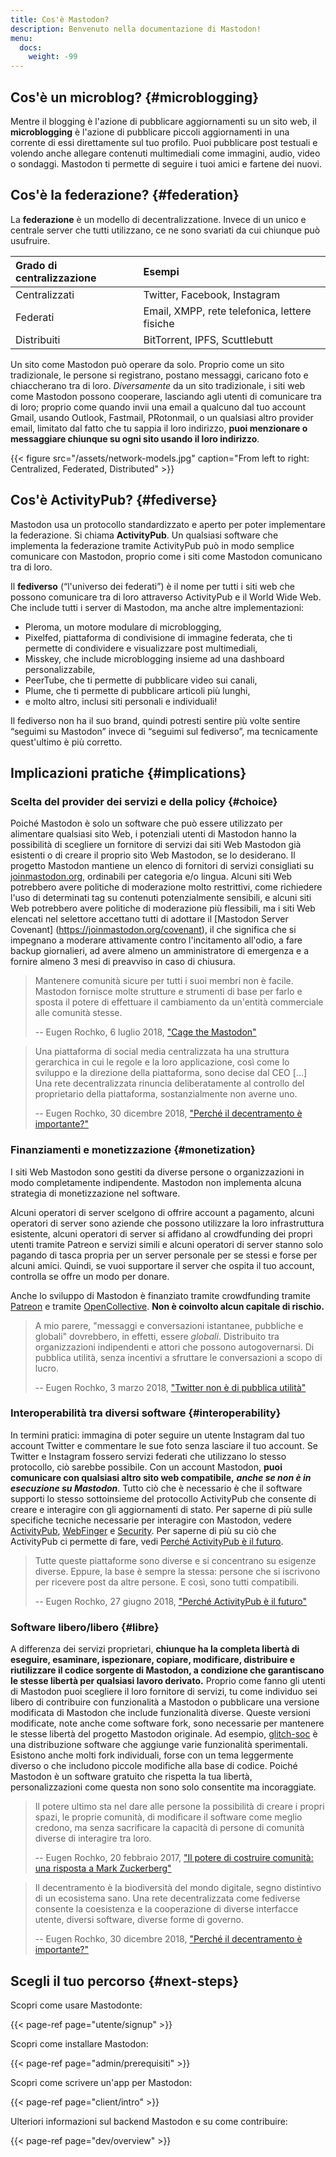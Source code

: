 ```yaml
---
title: Cos'è Mastodon?
description: Benvenuto nella documentazione di Mastodon!
menu:
  docs:
    weight: -99
---
```


## Cos'è un microblog? {#microblogging}

Mentre il blogging è l'azione di pubblicare aggiornamenti su un sito web, il **microblogging** è l'azione di pubblicare piccoli aggiornamenti in una corrente di essi direttamente sul tuo profilo. Puoi pubblicare post testuali e volendo anche allegare contenuti multimediali come immagini, audio, video o sondaggi. Mastodon ti permette di seguire i tuoi amici e fartene dei nuovi.

## Cos'è la federazione? {#federation}

La **federazione** è un modello di decentralizzatione. Invece di un unico e centrale server che tutti utilizzano, ce ne sono svariati da cui chiunque può usufruire.

| Grado di centralizzazione | Esempi |
| :--- | :--- |
| Centralizzati | Twitter, Facebook, Instagram |
| Federati | Email, XMPP, rete telefonica, lettere fisiche |
| Distribuiti | BitTorrent, IPFS, Scuttlebutt |

Un sito come Mastodon può operare da solo. Proprio come un sito tradizionale, le persone si registrano, postano messaggi, caricano foto e chiaccherano tra di loro. _Diversamente_ da un sito tradizionale, i siti web come Mastodon possono cooperare, lasciando agli utenti di comunicare tra di loro; proprio come quando invii una email a qualcuno  dal tuo account Gmail, usando Outlook, Fastmail, PRotonmail, o un qualsiasi altro provider email, limitato dal fatto che tu sappia il loro indirizzo,  **puoi menzionare o messaggiare chiunque su ogni sito usando il loro indirizzo**.

{{< figure src="/assets/network-models.jpg" caption="From left to right: Centralized, Federated, Distributed" >}}



## Cos'è ActivityPub? {#fediverse}

Mastodon usa un protocollo standardizzato e aperto per poter implementare la federazione. Si chiama **ActivityPub**. Un qualsiasi software che implementa la federazione tramite ActivityPub può in modo semplice comunicare con Mastodon, proprio come i siti come Mastodon comunicano tra di loro.

Il **fediverso** (“l'universo dei federati”) è il nome per tutti i siti web che possono comunicare tra di loro attraverso ActivityPub e il World Wide Web. Che include tutti i server di Mastodon, ma anche altre implementazioni:

* Pleroma, un motore modulare di microblogging,
* Pixelfed, piattaforma di condivisione di immagine federata, che ti permette di condividere e visualizzare post multimediali,
* Misskey, che include microblogging insieme ad una dashboard personalizzabile,
* PeerTube, che ti permette di pubblicare video sui canali,
* Plume, che ti permette di pubblicare articoli più lunghi,
* e molto altro, inclusi siti personali e individuali!

Il fediverso non ha il suo brand, quindi potresti sentire più volte sentire “seguimi su Mastodon” invece di “seguimi sul fediverso”, ma tecnicamente quest'ultimo è più corretto.

## Implicazioni pratiche {#implications}

### Scelta del provider dei servizi e della policy {#choice}

Poiché Mastodon è solo un software che può essere utilizzato per alimentare qualsiasi sito Web, i potenziali utenti di Mastodon hanno la possibilità di scegliere un fornitore di servizi dai siti Web Mastodon già esistenti o di creare il proprio sito Web Mastodon, se lo desiderano. Il progetto Mastodon mantiene un elenco di fornitori di servizi consigliati su [joinmastodon.org](https://joinmastodon.org), ordinabili per categoria e/o lingua. Alcuni siti Web potrebbero avere politiche di moderazione molto restrittivi, come richiedere l'uso di determinati tag su contenuti potenzialmente sensibili, e alcuni siti Web potrebbero avere politiche di moderazione più flessibili, ma i siti Web elencati nel selettore accettano tutti di adottare il [Mastodon Server Covenant] (https://joinmastodon.org/covenant), il che significa che si impegnano a moderare attivamente contro l'incitamento all'odio, a fare backup giornalieri, ad avere almeno un amministratore di emergenza e a fornire almeno 3 mesi di preavviso in caso di chiusura.

> Mantenere comunità sicure per tutti i suoi membri non è facile. Mastodon fornisce molte strutture e strumenti di base per farlo e sposta il potere di effettuare il cambiamento da un'entità commerciale alle comunità stesse.
>
> -- Eugen Rochko, 6 luglio 2018, ["Cage the Mastodon"](https://blog.joinmastodon.org/2018/07/cage-the-mastodon/)

> Una piattaforma di social media centralizzata ha una struttura gerarchica in cui le regole e la loro applicazione, così come lo sviluppo e la direzione della piattaforma, sono decise dal CEO [...] Una rete decentralizzata rinuncia deliberatamente al controllo del proprietario della piattaforma, sostanzialmente non averne uno.
>
> -- Eugen Rochko, 30 dicembre 2018, ["Perché il decentramento è importante?"](https://blog.joinmastodon.org/2018/12/why-does-decentralization-matter/)

### Finanziamenti e monetizzazione {#monetization}

I siti Web Mastodon sono gestiti da diverse persone o organizzazioni in modo completamente indipendente. Mastodon non implementa alcuna strategia di monetizzazione nel software.

Alcuni operatori di server scelgono di offrire account a pagamento, alcuni operatori di server sono aziende che possono utilizzare la loro infrastruttura esistente, alcuni operatori di server si affidano al crowdfunding dei propri utenti tramite Patreon e servizi simili e alcuni operatori di server stanno solo pagando di tasca propria per un server personale per se stessi e forse per alcuni amici. Quindi, se vuoi supportare il server che ospita il tuo account, controlla se offre un modo per donare.

Anche lo sviluppo di Mastodon è finanziato tramite crowdfunding tramite [Patreon](https://patreon.com/mastodon) e tramite [OpenCollective](https://opencollective.com/mastodon). **Non è coinvolto alcun capitale di rischio.**

> A mio parere, "messaggi e conversazioni istantanee, pubbliche e globali" dovrebbero, in effetti, essere _globali_. Distribuito tra organizzazioni indipendenti e attori che possono autogovernarsi. Di pubblica utilità, senza incentivi a sfruttare le conversazioni a scopo di lucro.
>
> -- Eugen Rochko, 3 marzo 2018, ["Twitter non è di pubblica utilità"](https://blog.joinmastodon.org/2018/03/twitter-is-not-a-public-utility/)

### Interoperabilità tra diversi software {#interoperability}

In termini pratici: immagina di poter seguire un utente Instagram dal tuo account Twitter e commentare le sue foto senza lasciare il tuo account. Se Twitter e Instagram fossero servizi federati che utilizzano lo stesso protocollo, ciò sarebbe possibile. Con un account Mastodon, **puoi comunicare con qualsiasi altro sito web compatibile,** _**anche se non è in esecuzione su Mastodon**_. Tutto ciò che è necessario è che il software supporti lo stesso sottoinsieme del protocollo ActivityPub che consente di creare e interagire con gli aggiornamenti di stato. Per saperne di più sulle specifiche tecniche necessarie per interagire con Mastodon, vedere [ActivityPub](spec/activitypub), [WebFinger](spec/webfinger) e [Security](spec/security). Per saperne di più su ciò che ActivityPub ci permette di fare, vedi [Perché ActivityPub è il futuro](https://blog.joinmastodon.org/2018/06/why-activitypub-is-the-future/).

> Tutte queste piattaforme sono diverse e si concentrano su esigenze diverse. Eppure, la base è sempre la stessa: persone che si iscrivono per ricevere post da altre persone. E così, sono tutti compatibili.
>
> -- Eugen Rochko, 27 giugno 2018, ["Perché ActivityPub è il futuro"](https://blog.joinmastodon.org/2018/06/why-activitypub-is-the-future/)

### Software libero/libero {#libre}

A differenza dei servizi proprietari, **chiunque ha la completa libertà di eseguire, esaminare, ispezionare, copiare, modificare, distribuire e riutilizzare il codice sorgente di Mastodon, a condizione che garantiscano le stesse libertà per qualsiasi lavoro derivato.** Proprio come fanno gli utenti di Mastodon puoi scegliere il loro fornitore di servizi, tu come individuo sei libero di contribuire con funzionalità a Mastodon o pubblicare una versione modificata di Mastodon che include funzionalità diverse. Queste versioni modificate, note anche come software fork, sono necessarie per mantenere le stesse libertà del progetto Mastodon originale. Ad esempio, [glitch-soc](https://glitch-soc.github.io/docs/) è una distribuzione software che aggiunge varie funzionalità sperimentali.
Esistono anche molti fork individuali, forse con un tema leggermente diverso o che includono piccole modifiche alla base di codice. Poiché Mastodon è un software gratuito che rispetta la tua libertà, personalizzazioni come questa non sono solo consentite ma incoraggiate.

> Il potere ultimo sta nel dare alle persone la possibilità di creare i propri spazi, le proprie comunità, di modificare il software come meglio credono, ma senza sacrificare la capacità di persone di comunità diverse di interagire tra loro.
>
> -- Eugen Rochko, 20 febbraio 2017, ["Il potere di costruire comunità: una risposta a Mark Zuckerberg"](https://blog.joinmastodon.org/2017/02/the-power-to-build-communities/ )

> Il decentramento è la biodiversità del mondo digitale, segno distintivo di un ecosistema sano. Una rete decentralizzata come fediverse consente la coesistenza e la cooperazione di diverse interfacce utente, diversi software, diverse forme di governo.
>
> -- Eugen Rochko, 30 dicembre 2018, ["Perché il decentramento è importante?"](https://blog.joinmastodon.org/2018/12/why-does-decentralization-matter/)

## Scegli il tuo percorso {#next-steps}

Scopri come usare Mastodonte:

{{< page-ref page="utente/signup" >}}

Scopri come installare Mastodon:

{{< page-ref page="admin/prerequisiti" >}}

Scopri come scrivere un'app per Mastodon:

{{< page-ref page="client/intro" >}}

Ulteriori informazioni sul backend Mastodon e su come contribuire:

{{< page-ref page="dev/overview" >}}


